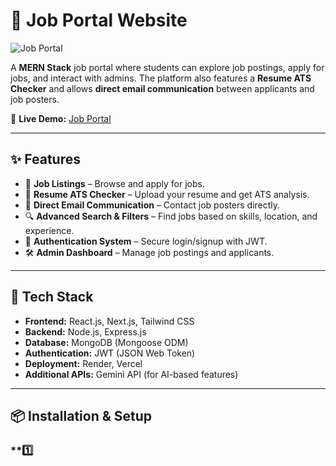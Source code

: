 
# 🏢 Job Portal Website

![Job Portal](https://your-image-url.com) <!-- Replace with an actual image URL or remove this line -->

A **MERN Stack** job portal where students can explore job postings, apply for jobs, and interact with admins. The platform also features a **Resume ATS Checker** and allows **direct email communication** between applicants and job posters.

🔗 **Live Demo:** [Job Portal](https://jobportal-in-render.onrender.com)

---

## ✨ Features

- 🏢 **Job Listings** – Browse and apply for jobs.
- 📝 **Resume ATS Checker** – Upload your resume and get ATS analysis.
- 📩 **Direct Email Communication** – Contact job posters directly.
- 🔍 **Advanced Search & Filters** – Find jobs based on skills, location, and experience.
- 🔐 **Authentication System** – Secure login/signup with JWT.
- 🛠 **Admin Dashboard** – Manage job postings and applicants.

---

## 🚀 Tech Stack

- **Frontend:** React.js, Next.js, Tailwind CSS
- **Backend:** Node.js, Express.js
- **Database:** MongoDB (Mongoose ODM)
- **Authentication:** JWT (JSON Web Token)
- **Deployment:** Render, Vercel
- **Additional APIs:** Gemini API (for AI-based features)

---

## 📦 Installation & Setup

### **1️⃣

